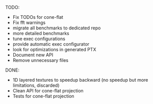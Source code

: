 TODO:
 - Fix TODOs for cone-flat
 - Fix fft warnings
 - migrate all benchmarks to dedicated repo
 - more detailed benchmarks
 - tune exec configurations
 - provide automatic exec configurator
 - look for optimizations in generated PTX
 - Document new API
 - Remove unnecessary files

DONE:
 - 1D layered textures to speedup backward (no speedup but more limitations, discarded)
 - Clean API for cone-flat projection
 - Tests for cone-flat projection
